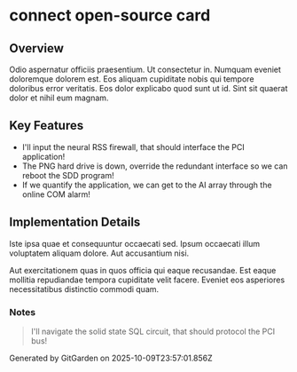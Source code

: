 # connect open-source card

## Overview
Odio aspernatur officiis praesentium. Ut consectetur in. Numquam eveniet doloremque dolorem est. Eos aliquam cupiditate nobis qui tempore doloribus error veritatis. Eos dolor explicabo quod sunt ut id. Sint sit quaerat dolor et nihil eum magnam.

## Key Features
- I'll input the neural RSS firewall, that should interface the PCI application!
- The PNG hard drive is down, override the redundant interface so we can reboot the SDD program!
- If we quantify the application, we can get to the AI array through the online COM alarm!

## Implementation Details
Iste ipsa quae et consequuntur occaecati sed. Ipsum occaecati illum voluptatem aliquam dolore. Aut accusantium nisi.
 Aut exercitationem quas in quos officia qui eaque recusandae. Est eaque mollitia repudiandae tempora cupiditate velit facere. Eveniet eos asperiores necessitatibus distinctio commodi quam.

### Notes
> I'll navigate the solid state SQL circuit, that should protocol the PCI bus!

Generated by GitGarden on 2025-10-09T23:57:01.856Z